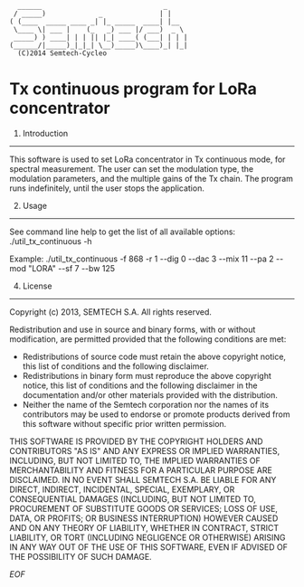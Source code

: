 	  ______                              _
	 / _____)             _              | |
	( (____  _____ ____ _| |_ _____  ____| |__
	 \____ \| ___ |    (_   _) ___ |/ ___)  _ \
	 _____) ) ____| | | || |_| ____( (___| | | |
	(______/|_____)_|_|_| \__)_____)\____)_| |_|
	  (C)2014 Semtech-Cycleo

Tx continuous program for LoRa concentrator
===========================================


1. Introduction
----------------

This software is used to set LoRa concentrator in Tx continuous mode,
for spectral measurement.
The user can set the modulation type, the modulation parameters, and the multiple gains of
the Tx chain.
The program runs indefinitely, until the user stops the application.


2. Usage
--------

See command line help to get the list of all available options:
./util_tx_continuous -h

Example:
./util_tx_continuous -f 868 -r 1 --dig 0 --dac 3 --mix 11 --pa 2 --mod "LORA" --sf 7 --bw 125


4. License
-----------

Copyright (c) 2013, SEMTECH S.A.
All rights reserved.

Redistribution and use in source and binary forms, with or without
modification, are permitted provided that the following conditions are met:

* Redistributions of source code must retain the above copyright
  notice, this list of conditions and the following disclaimer.
* Redistributions in binary form must reproduce the above copyright
  notice, this list of conditions and the following disclaimer in the
  documentation and/or other materials provided with the distribution.
* Neither the name of the Semtech corporation nor the
  names of its contributors may be used to endorse or promote products
  derived from this software without specific prior written permission.

THIS SOFTWARE IS PROVIDED BY THE COPYRIGHT HOLDERS AND CONTRIBUTORS "AS IS" AND
ANY EXPRESS OR IMPLIED WARRANTIES, INCLUDING, BUT NOT LIMITED TO, THE IMPLIED
WARRANTIES OF MERCHANTABILITY AND FITNESS FOR A PARTICULAR PURPOSE ARE
DISCLAIMED. IN NO EVENT SHALL SEMTECH S.A. BE LIABLE FOR ANY
DIRECT, INDIRECT, INCIDENTAL, SPECIAL, EXEMPLARY, OR CONSEQUENTIAL DAMAGES
(INCLUDING, BUT NOT LIMITED TO, PROCUREMENT OF SUBSTITUTE GOODS OR SERVICES;
LOSS OF USE, DATA, OR PROFITS; OR BUSINESS INTERRUPTION) HOWEVER CAUSED AND
ON ANY THEORY OF LIABILITY, WHETHER IN CONTRACT, STRICT LIABILITY, OR TORT
(INCLUDING NEGLIGENCE OR OTHERWISE) ARISING IN ANY WAY OUT OF THE USE OF THIS
SOFTWARE, EVEN IF ADVISED OF THE POSSIBILITY OF SUCH DAMAGE.

*EOF*
